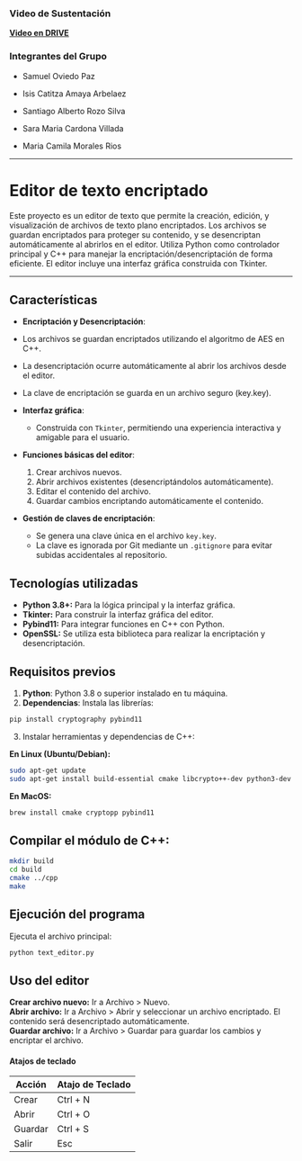### Video de Sustentación
**[Video en DRIVE](https://drive.google.com/file/d/1if9vOwS-cpdVa79NjBG-3NCq4btY_cgm/view?usp=sharing)**

### Integrantes del Grupo

- Samuel Oviedo Paz

- Isis Catitza Amaya Arbelaez

- Santiago Alberto Rozo Silva

- Sara Maria Cardona Villada

- Maria Camila Morales Rios

---

# Editor de texto encriptado

Este proyecto es un editor de texto que permite la creación, edición, y visualización de archivos de texto plano encriptados. Los archivos se guardan encriptados para proteger su contenido, y se desencriptan automáticamente al abrirlos en el editor. Utiliza Python como controlador principal y C++ para manejar la encriptación/desencriptación de forma eficiente. El editor incluye una interfaz gráfica construida con Tkinter.

---

## Características

- **Encriptación y Desencriptación**:
- Los archivos se guardan encriptados utilizando el algoritmo de AES en C++.
- La desencriptación ocurre automáticamente al abrir los archivos desde el editor.
- La clave de encriptación se guarda en un archivo seguro (key.key).

- **Interfaz gráfica**:
  - Construida con `Tkinter`, permitiendo una experiencia interactiva y amigable para el usuario.

- **Funciones básicas del editor**:
  1. Crear archivos nuevos.
  2. Abrir archivos existentes (desencriptándolos automáticamente).
  3. Editar el contenido del archivo.
  4. Guardar cambios encriptando automáticamente el contenido.

- **Gestión de claves de encriptación**:
  - Se genera una clave única en el archivo `key.key`.
  - La clave es ignorada por Git mediante un `.gitignore` para evitar subidas accidentales al repositorio.

## Tecnologías utilizadas

- **Python 3.8+:** Para la lógica principal y la interfaz gráfica.
- **Tkinter:** Para construir la interfaz gráfica del editor.
- **Pybind11:** Para integrar funciones en C++ con Python.
- **OpenSSL:** Se utiliza esta biblioteca para realizar la encriptación y desencriptación.


## Requisitos previos

1. **Python**: Python 3.8 o superior instalado en tu máquina.
2. **Dependencias**: Instala las librerías:
  ```bash
  pip install cryptography pybind11
  ```
3. Instalar herramientas y dependencias de C++:   

**En Linux (Ubuntu/Debian):**
  ```bash
  sudo apt-get update   
  sudo apt-get install build-essential cmake libcrypto++-dev python3-dev
  ```


**En MacOS:**
  ```bash
  brew install cmake cryptopp pybind11
  ```

  ## Compilar el módulo de C++:
  ```bash
  mkdir build
  cd build
  cmake ../cpp
  make
  ```

## Ejecución del programa
Ejecuta el archivo principal:   
```python
python text_editor.py
```
## Uso del editor
**Crear archivo nuevo:** Ir a Archivo > Nuevo.   
**Abrir archivo:** Ir a Archivo > Abrir y seleccionar un archivo encriptado. El contenido será desencriptado automáticamente.   
**Guardar archivo:** Ir a Archivo > Guardar para guardar los cambios y encriptar el archivo.

#### Atajos de teclado

| Acción   | Atajo de Teclado |
|----------|------------------|
| Crear    | Ctrl + N         |
| Abrir    | Ctrl + O         |
| Guardar  | Ctrl + S         |
| Salir    | Esc              |




